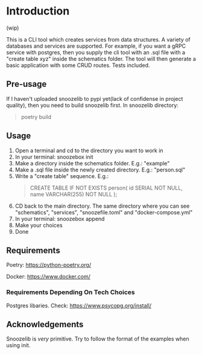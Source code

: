 # Introduction

(wip)

This is a CLI tool which creates services from data structures. A variety of databases and services are supported. For example, if you want a gRPC service with postgres, then you supply the cli tool with an .sql file with a "create table xyz" inside the schematics folder. The tool will then generate a basic application with some CRUD routes. Tests included.

## Pre-usage

If I haven't uploaded snoozelib to pypi yet(lack of confidense in project quality), then you need to build snoozelib first. In snoozelib directory:

> poetry build

## Usage

1. Open a terminal and cd to the directory you want to work in
2. In your terminal: snoozebox init
3. Make a directory inside the schematics folder. E.g.: "example"
4. Make a .sql file inside the newly created directory. E.g.: "person.sql"
5. Write a "create table" sequence. E.g.:
    > CREATE TABLE IF NOT EXISTS person(
    > 	id SERIAL NOT NULL,
    > 	name VARCHAR(255) NOT NULL
    > );
6. CD back to the main directory. The same directory where you can see "schematics", "services", "snoozefile.toml" and "docker-compose.yml"
7. In your terminal: snoozebox append
8. Make your choices
9. Done


## Requirements

Poetry: https://python-poetry.org/

Docker: https://www.docker.com/

### Requirements Depending On Tech Choices

Postgres libaries. Check: https://www.psycopg.org/install/

## Acknowledgements

Snoozelib is *very* primitive. Try to follow the format of the examples when using init.
